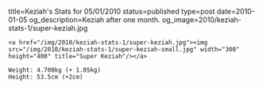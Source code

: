 title=Keziah's Stats for 05/01/2010
status=published
type=post
date=2010-01-05
og_description=Keziah after one month.
og_image=2010/keziah-stats-1/super-keziah.jpg
~~~~~~
<a href="/img/2010/keziah-stats-1/super-keziah.jpg"><img src="/img/2010/keziah-stats-1/super-keziah-small.jpg" width="300" height="400" title="Super Keziah"/></a>

Weight: 4.700kg (+ 1.05kg)
Height: 53.5cm (+2cm)

